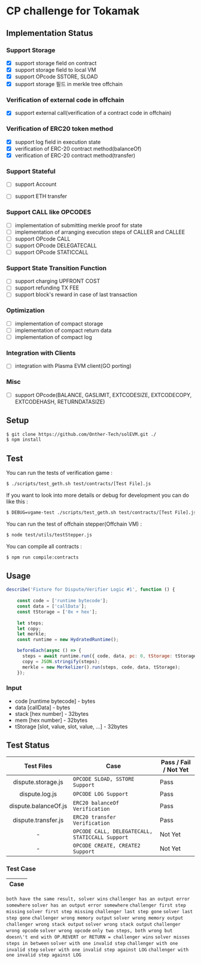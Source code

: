 # CP challenge for Tokamak

## Implementation Status

### Support Storage
- [x]  support storage field on contract
- [x]  support storage field to local VM
- [x]  support OPcode SSTORE, SLOAD 
- [x]  support storage 필드 in merkle tree offchain

### Verification of external code in offchain
- [x]  support external call(verification of a contract code in offchain) 

### Verification of ERC20 token method
- [x]  support log field in execution state
- [x]  verification of ERC-20 contract method(balanceOf)
- [x]  verification of ERC-20 contract method(transfer)

### Support Stateful
- [ ]  support Account
- [ ]  support ETH transfer


### Support CALL like OPCODES
- [ ]  implementation of submitting merkle proof for state
- [ ]  implementation of arranging execution steps of CALLER and CALLEE
- [ ]  support OPcode CALL 
- [ ]  support OPcode DELEGATECALL 
- [ ]  support OPcode STATICCALL 

### Support State Transition Function  
- [ ]  support charging UPFRONT COST
- [ ]  support refunding TX FEE
- [ ]  support block's reward in case of last transaction 

### Optimization
- [ ]  implementation of compact storage 
- [ ]  implementation of compact return data 
- [ ]  implementation of compact log

### Integration with Clients
- [ ]  integration with Plasma EVM client(GO porting)

### Misc
- [ ]  support OPcode(BALANCE, GASLIMIT, EXTCODESIZE, EXTCODECOPY, EXTCODEHASH, RETURNDATASIZE)

## Setup

```bash
$ git clone https://github.com/Onther-Tech/solEVM.git ./
$ npm install
```

## Test
You can run the tests of verification game :
```bash
$ ./scripts/test_geth.sh test/contracts/[Test File].js
```
If you want to look into more details or debug for development you can do like this :
```bash
$ DEBUG=vgame-test ./scripts/test_geth.sh test/contracts/[Test File].js
```

You can run the test of offchain stepper(Offchain VM) :
```bash
$ node test/utils/testStepper.js
```

You can compile all contracts :
```bash
$ npm run compile:contracts
```

## Usage
```javascript
describe('Fixture for Dispute/Verifier Logic #1', function () {    
    
    const code = ['runtime bytecode'];
    const data = ['callData'];
    const tStorage = ['0x + hex'];
    
    let steps;
    let copy;
    let merkle;
    const runtime = new HydratedRuntime();

    beforeEach(async () => {
      steps = await runtime.run({ code, data, pc: 0, tStorage: tStorage });
      copy = JSON.stringify(steps);
      merkle = new Merkelizer().run(steps, code, data, tStorage);
    });
```

### Input 
- code [runtime bytecode] - bytes
- data [callData] - bytes
- stack [hex number] - 32bytes
- mem [hex number] - 32bytes
- tStorage [slot, value, slot, value, ...] - 32bytes


## Test Status
Test Files | Case | Pass / Fail / Not Yet
|:---:|---|---| 
|dispute.storage.js | `OPCODE SLOAD, SSTORE Support` | Pass
|dispute.log.js | `OPCODE LOG Support` | Pass
|dispute.balanceOf.js | `ERC20 balanceOf Verification` | Pass
|dispute.transfer.js | `ERC20 transfer Verification` | Pass
|-| `OPCODE CALL, DELEGATECALL, STATICCALL Support` | Not Yet
|-| `OPCODE CREATE, CREATE2 Support` | Not Yet

### Test Case
Case | 
--- |
`both have the same result, solver wins` 
`challenger has an output error somewhere` 
`solver has an output error somewhere` 
`challenger first step missing` 
`solver first step missing` 
`challenger last step gone` 
`solver last step gone` 
`challenger wrong memory output` 
`solver wrong memory output` 
`challenger wrong stack output` 
`solver wrong stack output` 
`challenger wrong opcode` 
`solver wrong opcode` 
`only two steps, both wrong but doesn\'t end with OP.REVERT or RETURN = challenger wins` 
`solver misses steps in between` 
`solver with one invalid step` 
`challenger with one invalid step` 
`solver with one invalid step against LOG` 
`challenger with one invalid step against LOG` 

















